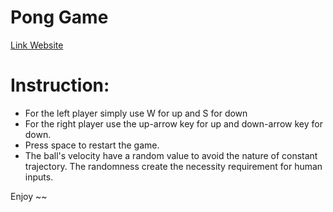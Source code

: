 # Pong Game

[Link Website](https://pong-one-taupe.vercel.app/)

# Instruction:
- For the left player simply use W for up and S for down
- For the right player use the up-arrow key for up and down-arrow key for down. 
- Press space to restart the game. 
- The ball's velocity have a random value to avoid the nature of constant trajectory. The randomness create the necessity requirement for human inputs. 

Enjoy ~~
